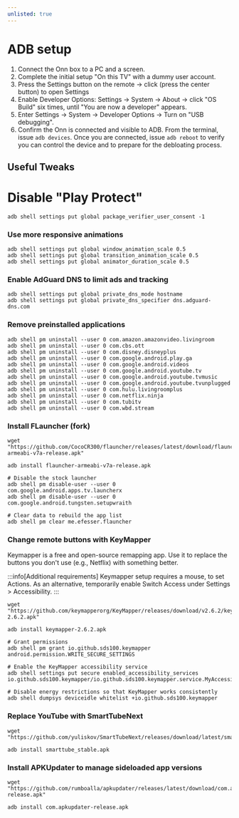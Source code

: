 ```yaml
---
unlisted: true
---
```


# 

# ADB setup

1. Connect the Onn box to a PC and a screen.
2. Complete the initial setup "On this TV" with a dummy user account. 
3. Press the Settings button on the remote -> click (press the center button) to open Settings 
4. Enable Developer Options: Settings -> System -> About -> click "OS Build" six times, until "You are now a developer" appears.
5. Enter Settings -> System -> Developer Options -> Turn on "USB debugging".
6. Confirm the Onn is connected and visible to ADB. From the terminal, issue `adb devices`.
   Once you are connected, issue `adb reboot` to verify you can control the device and to prepare for the debloating process.

## Useful Tweaks

# Disable "Play Protect"

```shell
adb shell settings put global package_verifier_user_consent -1
```

### Use more responsive animations

```shell
adb shell settings put global window_animation_scale 0.5
adb shell settings put global transition_animation_scale 0.5
adb shell settings put global animator_duration_scale 0.5
```

### Enable AdGuard DNS to limit ads and tracking

```shell
adb shell settings put global private_dns_mode hostname
adb shell settings put global private_dns_specifier dns.adguard-dns.com
```

### Remove preinstalled applications

```shell
adb shell pm uninstall --user 0 com.amazon.amazonvideo.livingroom
adb shell pm uninstall --user 0 com.cbs.ott
adb shell pm uninstall --user 0 com.disney.disneyplus
adb shell pm uninstall --user 0 com.google.android.play.ga
adb shell pm uninstall --user 0 com.google.android.videos 
adb shell pm uninstall --user 0 com.google.android.youtube.tv 
adb shell pm uninstall --user 0 com.google.android.youtube.tvmusic 
adb shell pm uninstall --user 0 com.google.android.youtube.tvunplugged 
adb shell pm uninstall --user 0 com.hulu.livingroomplus
adb shell pm uninstall --user 0 com.netflix.ninja 
adb shell pm uninstall --user 0 com.tubitv
adb shell pm uninstall --user 0 com.wbd.stream
```

### Install FLauncher (fork)

```shell
wget "https://github.com/CocoCR300/flauncher/releases/latest/download/flauncher-armeabi-v7a-release.apk"

adb install flauncher-armeabi-v7a-release.apk

# Disable the stock launcher
adb shell pm disable-user --user 0 com.google.android.apps.tv.launcherx
adb shell pm disable-user --user 0 com.google.android.tungsten.setupwraith

# Clear data to rebuild the app list
adb shell pm clear me.efesser.flauncher
```

### Change remote buttons with KeyMapper

Keymapper is a free and open-source remapping app. Use it to replace the buttons you don't use (e.g., Netflix) with something better.

:::info[Additional requirements]
Keymapper setup requires a mouse, to set Actions. As an alternative, temporarily enable Switch Access under Settings > Accessibility.
:::

```shell
wget "https://github.com/keymapperorg/KeyMapper/releases/download/v2.6.2/keymapper-2.6.2.apk"

adb install keymapper-2.6.2.apk

# Grant permissions
adb shell pm grant io.github.sds100.keymapper android.permission.WRITE_SECURE_SETTINGS

# Enable the KeyMapper accessibility service
adb shell settings put secure enabled_accessibility_services io.github.sds100.keymapper/io.github.sds100.keymapper.service.MyAccessibilityService

# Disable energy restrictions so that KeyMapper works consistently
adb shell dumpsys deviceidle whitelist +io.github.sds100.keymapper
```

### Replace YouTube with SmartTubeNext

```shell
wget "https://github.com/yuliskov/SmartTubeNext/releases/download/latest/smarttube_stable.apk"

adb install smarttube_stable.apk
```

### Install APKUpdater to manage sideloaded app versions

```shell
wget "https://github.com/rumboalla/apkupdater/releases/latest/download/com.apkupdater-release.apk"

adb install com.apkupdater-release.apk
```
